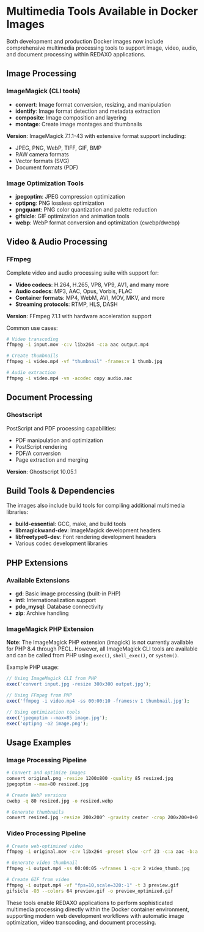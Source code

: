 # Multimedia Tools Available in Docker Images

Both development and production Docker images now include comprehensive multimedia processing tools to support image, video, audio, and document processing within REDAXO applications.

## Image Processing

### ImageMagick (CLI tools)
- **convert**: Image format conversion, resizing, and manipulation
- **identify**: Image format detection and metadata extraction
- **composite**: Image composition and layering
- **montage**: Create image montages and thumbnails

**Version**: ImageMagick 7.1.1-43 with extensive format support including:
- JPEG, PNG, WebP, TIFF, GIF, BMP
- RAW camera formats
- Vector formats (SVG)
- Document formats (PDF)

### Image Optimization Tools
- **jpegoptim**: JPEG compression optimization
- **optipng**: PNG lossless optimization 
- **pngquant**: PNG color quantization and palette reduction
- **gifsicle**: GIF optimization and animation tools
- **webp**: WebP format conversion and optimization (cwebp/dwebp)

## Video & Audio Processing

### FFmpeg
Complete video and audio processing suite with support for:
- **Video codecs**: H.264, H.265, VP8, VP9, AV1, and many more
- **Audio codecs**: MP3, AAC, Opus, Vorbis, FLAC
- **Container formats**: MP4, WebM, AVI, MOV, MKV, and more
- **Streaming protocols**: RTMP, HLS, DASH

**Version**: FFmpeg 7.1.1 with hardware acceleration support

Common use cases:
```bash
# Video transcoding
ffmpeg -i input.mov -c:v libx264 -c:a aac output.mp4

# Create thumbnails
ffmpeg -i video.mp4 -vf "thumbnail" -frames:v 1 thumb.jpg

# Audio extraction
ffmpeg -i video.mp4 -vn -acodec copy audio.aac
```

## Document Processing

### Ghostscript
PostScript and PDF processing capabilities:
- PDF manipulation and optimization
- PostScript rendering
- PDF/A conversion
- Page extraction and merging

**Version**: Ghostscript 10.05.1

## Build Tools & Dependencies

The images also include build tools for compiling additional multimedia libraries:
- **build-essential**: GCC, make, and build tools
- **libmagickwand-dev**: ImageMagick development headers
- **libfreetype6-dev**: Font rendering development headers
- Various codec development libraries

## PHP Extensions

### Available Extensions
- **gd**: Basic image processing (built-in PHP)
- **intl**: Internationalization support
- **pdo_mysql**: Database connectivity
- **zip**: Archive handling

### ImageMagick PHP Extension
**Note**: The ImageMagick PHP extension (imagick) is not currently available for PHP 8.4 through PECL. However, all ImageMagick CLI tools are available and can be called from PHP using `exec()`, `shell_exec()`, or `system()`.

Example PHP usage:
```php
// Using ImageMagick CLI from PHP
exec('convert input.jpg -resize 300x300 output.jpg');

// Using FFmpeg from PHP  
exec('ffmpeg -i video.mp4 -ss 00:00:10 -frames:v 1 thumbnail.jpg');

// Using optimization tools
exec('jpegoptim --max=85 image.jpg');
exec('optipng -o2 image.png');
```

## Usage Examples

### Image Processing Pipeline
```bash
# Convert and optimize images
convert original.png -resize 1200x800 -quality 85 resized.jpg
jpegoptim --max=80 resized.jpg

# Create WebP versions
cwebp -q 80 resized.jpg -o resized.webp

# Generate thumbnails
convert resized.jpg -resize 200x200^ -gravity center -crop 200x200+0+0 thumb.jpg
```

### Video Processing Pipeline
```bash
# Create web-optimized video
ffmpeg -i original.mov -c:v libx264 -preset slow -crf 23 -c:a aac -b:a 128k output.mp4

# Generate video thumbnail
ffmpeg -i output.mp4 -ss 00:00:05 -vframes 1 -q:v 2 video_thumb.jpg

# Create GIF from video
ffmpeg -i output.mp4 -vf "fps=10,scale=320:-1" -t 3 preview.gif
gifsicle -O3 --colors 64 preview.gif -o preview_optimized.gif
```

These tools enable REDAXO applications to perform sophisticated multimedia processing directly within the Docker container environment, supporting modern web development workflows with automatic image optimization, video transcoding, and document processing.